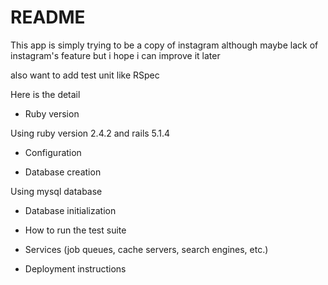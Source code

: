 # README

This app is simply trying to be a copy of instagram although maybe lack of instagram's feature but i hope i can improve it later

also want to add test unit like RSpec

Here is the detail

* Ruby version

Using ruby version 2.4.2 and rails 5.1.4

* Configuration

* Database creation

Using mysql database

* Database initialization

* How to run the test suite

* Services (job queues, cache servers, search engines, etc.)

* Deployment instructions

